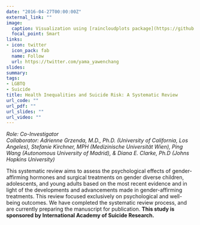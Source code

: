 ```yaml
---
date: "2016-04-27T00:00:00Z"
external_link: ""
image:
  caption: Visualization using [raincloudplots package](https://github.com/RainCloudPlots/RainCloudPlots)
  focal_point: Smart
links:
- icon: twitter
  icon_pack: fab
  name: Follow
  url: https://twitter.com/yama_yawenchang
slides: 
summary: 
tags:
- LGBTQ
- Suicide
title: Health Inequalities and Suicide Risk: A Systematic Review
url_code: ""
url_pdf: ""
url_slides: ""
url_video: ""
---
```


<i>Role: Co-Investigator<br/>
Collaborator: Adrienne Grzenda, M.D., Ph.D. (University of California, Los Angeles), Stefanie Kirchner, MPH (Medizinische Universität Wien), Ping Wang (Autonomous University of Madrid), & Diana  E. Clarke, Ph.D (Johns Hopkins University)</i>

This systematic review aims to assess the psychological effects of gender-affirming hormones and surgical treatments on gender diverse children, adolescents, and young adults based on the most recent evidence and in light of the developments and advancements made in gender-affirming treatments. This review focused exclusively on psychological and well-being outcomes.
We have completed the systematic review process, and are currently preparing the manuscript for publication.
<b>This study is sponsored by International Academy of Suicide Research.</b>
